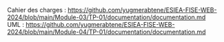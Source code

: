 Cahier des charges : https://github.com/yugmerabtene/ESIEA-FISE-WEB-2024/blob/main/Module-03/TP-01/documentation/documentation.md  
UML : https://github.com/yugmerabtene/ESIEA-FISE-WEB-2024/blob/main/Module-04/TP-01/documentation/documentation.md  
